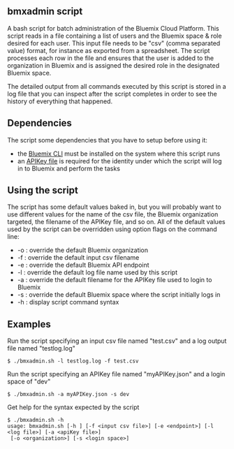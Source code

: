 ## bmxadmin script

A bash script for batch administration of the Bluemix Cloud Platform.
This script reads in a file containing a list of users and the Bluemix 
space & role desired for each user. This input file needs to be "csv" 
(comma separated value) format, for instance as exported from a spreadsheet.
The script processes each row in the file and ensures that the user is 
added to the organization in Bluemix and is assigned the desired role in the 
designated Bluemix space.

The detailed output from all commands executed by this script is stored in a log file that you can inspect after the script completes in order to see the history of everything that happened.

## Dependencies

The script some dependencies that you have to setup before using it:
* the [Bluemix CLI](http://clis.ng.bluemix.net/ui/home.html) must be installed on the system where this script runs
* an [APIKey file](https://console.bluemix.net/iam/?env_id=ibm:yp:us-south#/apikeys) is required for the identity under which the script will log in to Bluemix and perform the tasks

## Using the script

The script has some default values baked in, but you will probably want to use 
different values for the name of the csv file, the Bluemix organization targeted, 
the filename of the APIKey file, and so on. All of the default values used by the script 
can be overridden using option flags on the command line:
* -o : override the default Bluemix organization
* -f : override the default input csv filename
* -e : override the default Bluemix API endpoint
* -l : override the default log file name used by this script
* -a : override the default filename for the APIKey file used to login to Bluemix
* -s : override the default Bluemix space where the script initially logs in
* -h : display script command syntax

## Examples

Run the script specifying an input csv file named "test.csv" and a log output file named "testlog.log"
```
$ ./bmxadmin.sh -l testlog.log -f test.csv
```
Run the script specifying an APIKey file named "myAPIKey.json" and a login space of "dev"
```
$ ./bmxadmin.sh -a myAPIKey.json -s dev
```
Get help for the syntax expected by the script
```
$ ./bmxadmin.sh -h
usage: bmxadmin.sh [-h ] [-f <input csv file>] [-e <endpoint>] [-l <log file>] [-a <apiKey file>]
 [-o <organization>] [-s <login space>]
```